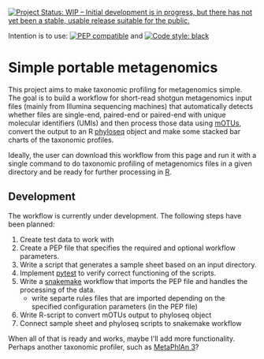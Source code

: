 [![Project Status: WIP – Initial development is in progress, but there has not yet been a stable, usable release suitable for the public.](https://www.repostatus.org/badges/latest/wip.svg)](https://www.repostatus.org/#wip)

Intention is to use: [![PEP compatible](http://pepkit.github.io/img/PEP-compatible-green.svg)](http://pep.databio.org/en/latest/) and [![Code style: black](https://img.shields.io/badge/code%20style-black-000000.svg)](https://github.com/psf/black)

# Simple portable metagenomics

This project aims to make taxonomic profiling for metagenomics simple.
The goal is to build a workflow for short-read shotgun metagenomics
input files (mainly from Illumina sequencing machines) that
automatically detects whether files are single-end, paired-end
or paired-end with unique molecular identifiers (UMIs) and
then process those data using [mOTUs](https://github.com/motu-tool/mOTUs),
convert the output to an R [phyloseq](https://joey711.github.io/phyloseq/index.html)
object and make some stacked bar charts of the taxonomic profiles.

Ideally, the user can download this workflow from this page
and run it with a single command to do taxonomic profiling
of metagenomics files in a given directory and be ready for
further processing in [R](https://www.r-project.org/).

## Development

The workflow is currently under development.
The following steps have been planned:

1. Create test data to work with
2. Create a PEP file that specifies the required and optional
workflow parameters.
3. Write a script that generates a sample sheet based
on an input directory.
4. Implement [pytest](https://docs.pytest.org/) to verify correct
functioning of the scripts.
5. Write a [snakemake]()
workflow that imports the PEP file and handles the processing of
the data.
    - write separte rules files that are imported depending on the
     specified configuration parameters (in the PEP file)
6. Write R-script to convert mOTUs output to phyloseq object
7. Connect sample sheet and phyloseq scripts to snakemake workflow

When all of that is ready and works, maybe I'll add more
functionality.
Perhaps another taxonomic profiler, such as 
[MetaPhlAn 3](https://huttenhower.sph.harvard.edu/metaphlan)?